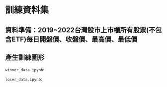 # 訓練資料集

## 資料準備：2019~2022台灣股市上市櫃所有股票(不包含ETF)每日開盤價、收盤價、最高價、最低價

## 產生訓練圖形
`winner_data.ipynb`: 

`loser_data.ipynb`: 

